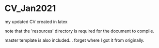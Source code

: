 # CV_Jan2021
my updated CV created in latex

note that the 'resources' directory is required
for the document to compile.

master template is also included...
forget where I got it from originally.


